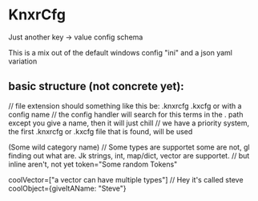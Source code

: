# KnxrCfg
Just another key -> value config schema


This is a mix out of the default windows config "ini" and a json yaml variation

## basic structure (not concrete yet):
// file extension should something like this be: .knxrcfg .kxcfg or with a config name
// the config handler will search for this terms in the . path except you give a name, then it will just chill
// we have a priority system, the first .knxrcfg or .kxcfg file that is found, will be used

(Some wild category name)
// Some types are supportet some are not, gl finding out what are. Jk strings, int, map/dict, vector are supportet.
// but inline aren't, not yet
token="Some random Tokens"

coolVector=["a vector can have multiple types"]
// Hey it's called steve
coolObject={giveItAName: "Steve"}
